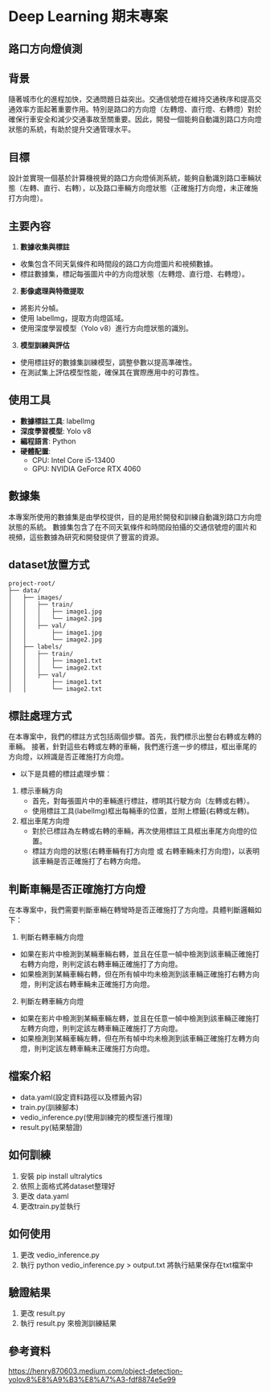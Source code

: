 # Deep Learning 期末專案
## 路口方向燈偵測

## 背景
隨著城市化的進程加快，交通問題日益突出。交通信號燈在維持交通秩序和提高交通效率方面起著重要作用。特別是路口的方向燈（左轉燈、直行燈、右轉燈）對於確保行車安全和減少交通事故至關重要。因此，開發一個能夠自動識別路口方向燈狀態的系統，有助於提升交通管理水平。

## 目標
設計並實現一個基於計算機視覺的路口方向燈偵測系統，能夠自動識別路口車輛狀態（左轉、直行、右轉），以及路口車輛方向燈狀態（正確施打方向燈，未正確施打方向燈）。

## 主要內容
1. **數據收集與標註**
- 收集包含不同天氣條件和時間段的路口方向燈圖片和視頻數據。
- 標註數據集，標記每張圖片中的方向燈狀態（左轉燈、直行燈、右轉燈）。

2. **影像處理與特徵提取**
- 將影片分幀。
- 使用 labelImg，提取方向燈區域。
- 使用深度學習模型（Yolo v8）進行方向燈狀態的識別。

3. **模型訓練與評估**
- 使用標註好的數據集訓練模型，調整參數以提高準確性。
- 在測試集上評估模型性能，確保其在實際應用中的可靠性。

## 使用工具
- **數據標註工具**: labelImg
- **深度學習模型**: Yolo v8
- **編程語言**: Python
- **硬體配置**: 
	- CPU: Intel Core i5-13400
	- GPU: NVIDIA GeForce RTX 4060

## 數據集
本專案所使用的數據集是由學校提供，目的是用於開發和訓練自動識別路口方向燈狀態的系統。
數據集包含了在不同天氣條件和時間段拍攝的交通信號燈的圖片和視頻，這些數據為研究和開發提供了豐富的資源。

## dataset放置方式
	project-root/
	├── data/
	│   ├── images/
	│   │   ├── train/
	│   │   │   ├── image1.jpg
	│   │   │   └── image2.jpg
	│   │   ├── val/
	│   │       ├── image1.jpg
	│   │       └── image2.jpg
	│   ├── labels/
	│   │   ├── train/
	│   │   │   ├── image1.txt
	│   │   │   └── image2.txt
	│   │   ├── val/
	│   │       ├── image1.txt
	│   │       └── image2.txt

## 標註處理方式
在本專案中，我們的標註方式包括兩個步驟。首先，我們標示出整台右轉或左轉的車輛。
接著，針對這些右轉或左轉的車輛，我們進行進一步的標註，框出車尾的方向燈，以辨識是否正確施打方向燈。
- 以下是具體的標註處理步驟：
1.	標示車輛方向
	- 首先，對每張圖片中的車輛進行標註，標明其行駛方向（左轉或右轉）。
	- 使用標註工具(labelImg)框出每輛車的位置，並附上標籤(右轉或左轉)。
2.	框出車尾方向燈
	- 對於已標註為左轉或右轉的車輛，再次使用標註工具框出車尾方向燈的位置。
	- 標註方向燈的狀態(右轉車輛有打方向燈 或 右轉車輛未打方向燈)，以表明該車輛是否正確施打了右轉方向燈。

## 判斷車輛是否正確施打方向燈
在本專案中，我們需要判斷車輛在轉彎時是否正確施打了方向燈。具體判斷邏輯如下：

1.	判斷右轉車輛方向燈
-	如果在影片中檢測到某輛車輛右轉，並且在任意一幀中檢測到該車輛正確施打右轉方向燈，則判定該右轉車輛正確施打了方向燈。
-	如果檢測到某輛車輛右轉，但在所有幀中均未檢測到該車輛正確施打右轉方向燈，則判定該右轉車輛未正確施打方向燈。
2.	判斷左轉車輛方向燈
-	如果在影片中檢測到某輛車輛左轉，並且在任意一幀中檢測到該車輛正確施打左轉方向燈，則判定該左轉車輛正確施打了方向燈。
-	如果檢測到某輛車輛左轉，但在所有幀中均未檢測到該車輛正確施打左轉方向燈，則判定該左轉車輛未正確施打方向燈。


## 檔案介紹
- data.yaml(設定資料路徑以及標籤內容)
- train.py(訓練腳本)
- vedio_inference.py(使用訓練完的模型進行推理)
- result.py(結果驗證)


## 如何訓練
1. 安裝 pip install ultralytics
2. 依照上面格式將dataset整理好
3. 更改 data.yaml
4. 更改train.py並執行

## 如何使用
1. 更改 vedio_inference.py
2. 執行 python vedio_inference.py > output.txt 將執行結果保存在txt檔案中

## 驗證結果
1. 更改 result.py 
2. 執行 result.py 來檢測訓練結果



## 參考資料
https://henry870603.medium.com/object-detection-yolov8%E8%A9%B3%E8%A7%A3-fdf8874e5e99
